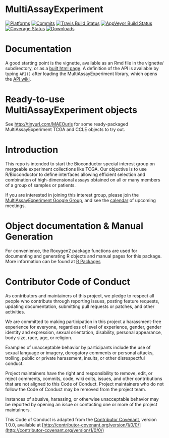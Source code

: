 MultiAssayExperiment
==============

[![Platforms](http://www.bioconductor.org/shields/availability/devel/MultiAssayExperiment.svg)](https://www.bioconductor.org/packages/devel/bioc/html/MultiAssayExperiment.html#archives)
[![Commits](http://www.bioconductor.org/shields/commits/bioc/MultiAssayExperiment.svg)](https://www.bioconductor.org/packages/devel/bioc/html/MultiAssayExperiment.html#svn_source)
[![Travis Build Status](https://api.travis-ci.org/LiNk-NY/MultiAssayExperiment.png?branch=master)](https://travis-ci.org/LiNk-NY/MultiAssayExperiment)
[![AppVeyor Build Status](https://ci.appveyor.com/api/projects/status/github/LiNk-NY/MultiAssayExperiment?branch=master&svg=true)](https://ci.appveyor.com/project/LiNk-NY/MultiAssayExperiment)
[![Coverage Status](https://codecov.io/github/LiNk-NY/MultiAssayExperiment/coverage.svg?branch=master)](https://codecov.io/github/LiNk-NY/MultiAssayExperiment?branch=master)
[![Downloads](http://www.bioconductor.org/shields/downloads/MultiAssayExperiment.svg)](https://bioconductor.org/packages/stats/bioc/MultiAssayExperiment)

# Documentation

A good starting point is the vignette, available as an Rmd file in the vignette/ subdirectory, or as a [built html page](http://rpubs.com/lwaldron/MultiAssayExperiment). A definition of the API is available by typing `API()` after loading the MultiAssayExperiment library, which opens the [API wiki](https://github.com/vjcitn/MultiAssayExperiment/wiki/MultiAssayExperiment-API).

# Ready-to-use MultiAssayExperiment objects

See http://tinyurl.com/MAEOurls for some ready-packaged MultiAssayExperiment TCGA and CCLE objects  to try out.

# Introduction

This repo is intended to start the Bioconductor special interest group
on mergeable experiment collections like TCGA.  Our objective is to use R/Bioconductor
to define interfaces allowing efficient selection and combination of 
high-dimensional assays obtained on all or many members of a group of
samples or patients.

If you are interested in joining this interest group, please join the [MultiAssayExperiment Google
Group](https://groups.google.com/forum/#!forum/biocmultiassay), and see the [calendar](https://www.google.com/calendar/embed?src=9ar0qc8mpkv6b9intgmdcdf0ss%40group.calendar.google.com&ctz=America/New_York) of upcoming meetings.

# Object documentation & Manual Generation

For convenience, the Roxygen2 package functions are used for documenting
and generating R objects and manual pages for this package. More information
can be found at [R Packages](http://r-pkgs.had.co.nz/man.html)

# Contributor Code of Conduct

As contributors and maintainers of this project, we pledge to respect
all people who contribute through reporting issues, posting feature
requests, updating documentation, submitting pull requests or patches,
and other activities.

We are committed to making participation in this project a
harassment-free experience for everyone, regardless of level of
experience, gender, gender identity and expression, sexual
orientation, disability, personal appearance, body size, race, age, or
religion.

Examples of unacceptable behavior by participants include the use of
sexual language or imagery, derogatory comments or personal attacks,
trolling, public or private harassment, insults, or other
disrespectful conduct.

Project maintainers have the right and responsibility to remove, edit,
or reject comments, commits, code, wiki edits, issues, and other
contributions that are not aligned to this Code of Conduct. Project
maintainers who do not follow the Code of Conduct may be removed from
the project team.

Instances of abusive, harassing, or otherwise unacceptable behavior
may be reported by opening an issue or contacting one or more of the
project maintainers.

This Code of Conduct is adapted from the [Contributor
Covenant](http://contributor-covenant.org), version 1.0.0, available
at
[http://contributor-covenant.org/version/1/0/0/](http://contributor-covenant.org/version/1/0/0/)
